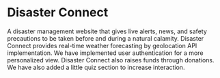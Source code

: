 <h1>Disaster Connect</h1> A disaster management website that gives live alerts, news, and safety precautions to be taken before and during a natural calamity.
Disaster Connect  provides real-time weather forecasting by geolocation API implementation.
We have implemented user authentication for a more personalized view. Disaster Connect also raises funds through donations. We have also added a little quiz section to increase interaction.
